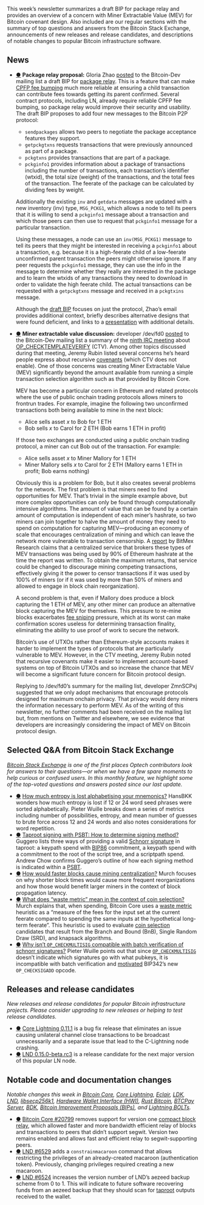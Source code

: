 This week’s newsletter summarizes a draft BIP for package relay and provides an overview of a concern with Miner Extractable Value (MEV) for Bitcoin covenant design. Also included are our regular sections with the summary of top questions and answers from the Bitcoin Stack Exchange, announcements of new releases and release candidates, and descriptions of notable changes to popular Bitcoin infrastructure software.

## News

- [●](https://bitcoinops.org/en/newsletters/2022/05/25/#package-relay-proposal) **Package relay proposal:** Gloria Zhao [posted](https://lists.linuxfoundation.org/pipermail/bitcoin-dev/2022-May/020493.html) to the Bitcoin-Dev mailing list a draft BIP for [package relay](https://bitcoinops.org/en/topics/package-relay/). This is a feature that can make [CPFP fee bumping](https://bitcoinops.org/en/topics/cpfp/) much more reliable at ensuring a child transaction can contribute fees towards getting its parent confirmed. Several contract protocols, including LN, already require reliable CPFP fee bumping, so package relay would improve their security and usability. The draft BIP proposes to add four new messages to the Bitcoin P2P protocol:

  - `sendpackages` allows two peers to negotiate the package acceptance features they support.
  - `getpckgtxns` requests transactions that were previously announced as part of a package.
  - `pckgtxns` provides transactions that are part of a package.
  - `pckginfo1` provides information about a package of transactions including the number of transactions, each transaction’s identifier (wtxid), the total size (weight) of the transactions, and the total fees of the transaction. The feerate of the package can be calculated by dividing fees by weight.

  Additionally the existing `inv` and `getdata` messages are updated with a new inventory (inv) type, `MSG_PCKG1`, which allows a node to tell its peers that it is willing to send a `pckginfo1` message about a transaction and which those peers can then use to request that `pckginfo1` message for a particular transaction.

  Using these messages, a node can use an `inv(MSG_PCKG1)` message to tell its peers that they might be interested in receiving a `pckginfo1` about a transaction, e.g. because it is a high-feerate child of a low-feerate unconfirmed parent transaction the peers might otherwise ignore. If any peer requests the `pckginfo1` message, they can use the info in the message to determine whether they really are interested in the package and to learn the wtxids of any transactions they need to download in order to validate the high feerate child. The actual transactions can be requested with a `getpckgtxns` message and received in a `pckgtxins` message.

  Although the [draft BIP](https://github.com/bitcoin/bips/pull/1324) focuses on just the protocol, Zhao’s email provides additional context, briefly describes alternative designs that were found deficient, and links to a [presentation](https://docs.google.com/presentation/d/1B__KlZO1VzxJGx-0DYChlWawaEmGJ9EGApEzrHqZpQc/edit#slide=id.p) with additional details.

- [●](https://bitcoinops.org/en/newsletters/2022/05/25/#miner-extractable-value-discussion) **Miner extractable value discussion:** developer /dev/fd0 [posted](https://lists.linuxfoundation.org/pipermail/bitcoin-dev/2022-May/020501.html) to the Bitcoin-Dev mailing list a summary of the [ninth IRC meeting](https://lists.linuxfoundation.org/pipermail/bitcoin-dev/2022-May/020501.html) about [OP_CHECKTEMPLATEVERIFY](https://bitcoinops.org/en/topics/op_checktemplateverify/) (CTV). Among other topics discussed during that meeting, Jeremy Rubin listed several concerns he’s heard people express about recursive [covenants](https://bitcoinops.org/en/topics/covenants/) (which CTV does not enable). One of those concerns was creating Miner Extractable Value (MEV) significantly beyond the amount available from running a simple transaction selection algorithm such as that provided by Bitcoin Core.

  MEV has become a particular concern in Ethereum and related protocols where the use of public onchain trading protocols allows miners to frontrun trades. For example, imagine the following two unconfirmed transactions both being available to mine in the next block:

  - Alice sells asset *x* to Bob for 1 ETH
  - Bob sells *x* to Carol for 2 ETH (Bob earns 1 ETH in profit)

  
  If those two exchanges are conducted using a public onchain trading protocol, a miner can cut Bob out of the transaction. For example:

  - Alice sells asset *x* to Miner Mallory for 1 ETH
  - Miner Mallory sells *x* to Carol for 2 ETH (Mallory earns 1 ETH in profit; Bob earns nothing)

  
  Obviously this is a problem for Bob, but it also creates several problems for the network. The first problem is that miners need to find opportunities for MEV. That’s trivial in the simple example above, but more complex opportunities can only be found through computationally intensive algorithms. The amount of value that can be found by a certain amount of computation is independent of each miner’s hashrate, so two miners can join together to halve the amount of money they need to spend on computation for capturing MEV—producing an economy of scale that encourages centralization of mining and which can leave the network more vulnerable to transaction censorship. A [report](https://blog.bitmex.com/flashbots/) by BitMex Research claims that a centralized service that brokers these types of MEV transactions was being used by 90% of Ethereum hashrate at the time the report was written. To obtain the maximum returns, that service could be changed to discourage mining competing transactions, effectively giving it the power to censor transactions if it was used by 100% of miners (or if it was used by more than 50% of miners and allowed to engage in block chain reorganization).

  A second problem is that, even if Mallory does produce a block capturing the 1 ETH of MEV, any other miner can produce an alternative block capturing the MEV for themselves. This pressure to re-mine blocks exacerbates [fee sniping](https://bitcoinops.org/en/topics/fee-sniping/) pressure, which at its worst can make confirmation scores useless for determining transaction finality, eliminating the ability to use proof of work to secure the network.

  Bitcoin’s use of UTXOs rather than Ethereum-style accounts makes it harder to implement the types of protocols that are particularly vulnerable to MEV. However, in the CTV meeting, Jeremy Rubin noted that recursive covenants make it easier to implement account-based systems on top of Bitcoin UTXOs and so increase the chance that MEV will become a significant future concern for Bitcoin protocol design.

  Replying to /dev/fd0’s summary for the mailing list, developer ZmnSCPxj suggested that we only adopt mechanisms that encourage protocols designed for maximum onchain privacy. That privacy would deny miners the information necessary to perform MEV. As of the writing of this newsletter, no further comments had been received on the mailing list but, from mentions on Twitter and elsewhere, we see evidence that developers are increasingly considering the impact of MEV on Bitcoin protocol design.

## Selected Q&A from Bitcoin Stack Exchange

*[Bitcoin Stack Exchange](https://bitcoin.stackexchange.com/) is one of the first places Optech contributors look for answers to their questions—or when we have a few spare moments to help curious or confused users. In this monthly feature, we highlight some of the top-voted questions and answers posted since our last update.*

- [●](https://bitcoinops.org/en/newsletters/2022/05/25/#how-much-entropy-is-lost-alphabetising-your-mnemonics) [How much entropy is lost alphabetising your mnemonics?](https://bitcoin.stackexchange.com/a/113432) HansBKK wonders how much entropy is lost if 12 or 24 word seed phrases were sorted alphabetically. Pieter Wuille breaks down a series of metrics including number of possibilities, entropy, and mean number of guesses to brute force across 12 and 24 words and also notes considerations for word repetition.
- [●](https://bitcoinops.org/en/newsletters/2022/05/25/#taproot-signing-with-psbt-how-to-determine-signing-method) [Taproot signing with PSBT: How to determine signing method?](https://bitcoin.stackexchange.com/a/113489) Guggero lists three ways of providing a valid [Schnorr signature](https://bitcoinops.org/en/topics/schnorr-signatures/) in taproot: a keypath spend with [BIP86](https://github.com/bitcoin/bips/blob/master/bip-0086.mediawiki) commitment, a keypath spend with a commitment to the root of the script tree, and a scriptpath spend. Andrew Chow confirms Guggero’s outline of how each signing method is indicated within a [PSBT](https://bitcoinops.org/en/topics/psbt/).
- [●](https://bitcoinops.org/en/newsletters/2022/05/25/#how-would-faster-blocks-cause-mining-centralization) [How would faster blocks cause mining centralization?](https://bitcoin.stackexchange.com/a/113505) Murch focuses on why shorter block times would cause more frequent reorganizations and how those would benefit larger miners in the context of block propagation latency.
- [●](https://bitcoinops.org/en/newsletters/2022/05/25/#what-does-waste-metric-mean-in-the-context-of-coin-selection) [What does “waste metric” mean in the context of coin selection?](https://bitcoin.stackexchange.com/a/113622) Murch explains that, when spending, Bitcoin Core uses a [waste metric](https://bitcoinops.org/en/newsletters/2021/09/08/#bitcoin-core-22009) heuristic as a “measure of the fees for the input set at the current feerate compared to spending the same inputs at the hypothetical long-term feerate”. This heuristic is used to evaluate [coin selection](https://bitcoinops.org/en/topics/coin-selection/) candidates that result from the Branch and Bound (BnB), Single Random Draw (SRD), and knapsack algorithms.
- [●](https://bitcoinops.org/en/newsletters/2022/05/25/#why-isn-t-op-checkmultisig-compatible-with-batch-verification-of-schnorr-signatures) [Why isn’t `OP_CHECKMULTISIG` compatible with batch verification of schnorr signatures?](https://bitcoin.stackexchange.com/a/113816) Pieter Wuille points out that since [`OP_CHECKMULTISIG`](https://en.bitcoin.it/wiki/OP_CHECKMULTISIG) doesn’t indicate which signatures go with what pubkeys, it is incompatible with batch verification and [motivated](https://github.com/bitcoin/bips/blob/master/bip-0342.mediawiki#cite_note-4) BIP342’s new `OP_CHECKSIGADD` opcode.

## Releases and release candidates

*New releases and release candidates for popular Bitcoin infrastructure projects. Please consider upgrading to new releases or helping to test release candidates.*

- [●](https://bitcoinops.org/en/newsletters/2022/05/25/#core-lightning-0-11-1) [Core Lightning 0.11.1](https://github.com/ElementsProject/lightning/releases/tag/v0.11.1) is a bug fix release that eliminates an issue causing unilateral channel close transactions to be broadcast unnecessarily and a separate issue that lead to the C-Lightning node crashing.
- [●](https://bitcoinops.org/en/newsletters/2022/05/25/#lnd-0-15-0-beta-rc3) [LND 0.15.0-beta.rc3](https://github.com/lightningnetwork/lnd/releases/tag/v0.15.0-beta.rc3) is a release candidate for the next major version of this popular LN node.

## Notable code and documentation changes

*Notable changes this week in [Bitcoin Core](https://github.com/bitcoin/bitcoin), [Core Lightning](https://github.com/ElementsProject/lightning), [Eclair](https://github.com/ACINQ/eclair), [LDK](https://github.com/lightningdevkit/rust-lightning), [LND](https://github.com/lightningnetwork/lnd/), [libsecp256k1](https://github.com/bitcoin-core/secp256k1), [Hardware Wallet Interface (HWI)](https://github.com/bitcoin-core/HWI), [Rust Bitcoin](https://github.com/rust-bitcoin/rust-bitcoin), [BTCPay Server](https://github.com/btcpayserver/btcpayserver/), [BDK](https://github.com/bitcoindevkit/bdk), [Bitcoin Improvement Proposals (BIPs)](https://github.com/bitcoin/bips/), and [Lightning BOLTs](https://github.com/lightning/bolts).*

- [●](https://bitcoinops.org/en/newsletters/2022/05/25/#bitcoin-core-20799) [Bitcoin Core #20799](https://github.com/bitcoin/bitcoin/issues/20799) removes support for version one [compact block relay](https://bitcoinops.org/en/topics/compact-block-relay/), which allowed faster and more bandwidth efficient relay of blocks and transactions to peers that didn’t support segwit. Version two remains enabled and allows fast and efficient relay to segwit-supporting peers.
- [●](https://bitcoinops.org/en/newsletters/2022/05/25/#lnd-6529) [LND #6529](https://github.com/lightningnetwork/lnd/issues/6529) adds a `constrainmacaroon` command that allows restricting the privileges of an already-created macaroon (authentication token). Previously, changing privileges required creating a new macaroon.
- [●](https://bitcoinops.org/en/newsletters/2022/05/25/#lnd-6524) [LND #6524](https://github.com/lightningnetwork/lnd/issues/6524) increases the version number of LND’s aezeed backup scheme from 0 to 1. This will indicate to future software recovering funds from an aezeed backup that they should scan for [taproot](https://bitcoinops.org/en/topics/taproot/) outputs received to the wallet.